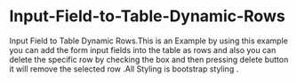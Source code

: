 # Input-Field-to-Table-Dynamic-Rows
Input Field to Table Dynamic Rows.This is an Example by using this example you can add the form input fields into the table as rows and also you can delete the specific row by checking the box and then pressing delete button it will remove the selected row .All Styling is bootstrap styling .
